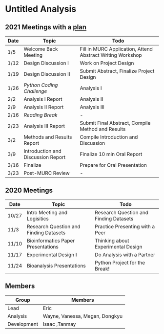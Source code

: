 # Untitled Analysis

## 2021 Meetings with a [plan](https://github.com/ericlee0920/untitled_bc_analysis/blob/main/2021_plan.md)
| Date | Topic | Todo |
|------|-------------------------------|-----------------------------------------------------------------|
| 1/5 | Welcome Back Meeting | Fill in MURC Application, Attend Abstract Writing Workshop |
| 1/12 | Design Discussion I  | Work on Project Design |
| 1/19 | Design Discussion II  | Submit Abstract, Finalize Project Design |
| 1/26 | *Python Coding Challenge* | Analysis I |
| 2/2 | Analysis I Report | Analysis II |
| 2/9 | Analysis II Report | Analysis III |
| 2/16 | *Reading Break* | - |
| 2/23 | Analysis III Report | Submit Final Abstract, Compile Method and Results |
| 3/2 | Methods and Results Report | Compile Introduction and Discussion |
| 3/9 | Introduction and Discussion Report | Finalize 10 min Oral Report |
| 3/16 | Finalize | Prepare for Oral Presentation |
| 3/23 | Post-MURC Review |-|


## 2020 Meetings
| Date | Topic | Todo |
|------|-------------------------------|-----------------------------------------------------------------|
| 10/27 | Intro Meeting and Logisitics | Research Question and Finding Datasets |
| 11/3 | Research Question and Finding Datasets | Practice Presenting with a Peer | 
| 11/10 | Bioinformatics Paper Presentations | Thinking about Experimental Design | 
| 11/17 | Experimental Design I | Do Analysis with a Partner | 
| 11/24 | Bioanalysis Presentations | Python Project for the Break! | 


## Members
| Group | Members |
| ------ | ------- |
|Lead| Eric |
|Analysis|Wayne, Vanessa, Megan, Dongkyu|
|Development| Isaac ,Tanmay|
